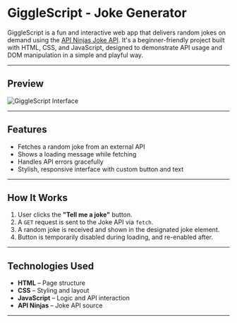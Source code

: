 # GiggleScript - Joke Generator

GiggleScript is a fun and interactive web app that delivers random jokes on demand using the  [API Ninjas Joke API](https://api-ninjas.com/api/jokes). It's a beginner-friendly project built with HTML, CSS, and JavaScript, designed to demonstrate API usage and DOM manipulation in a simple and playful way.

---

## Preview

![GiggleScript Interface](./D2A30054-79D7-4730-B33E-0CB42F37D836.jpeg)

---

##  Features

- Fetches a random joke from an external API
- Shows a loading message while fetching
- Handles API errors gracefully
- Stylish, responsive interface with custom button and text

---
##  How It Works

1. User clicks the **"Tell me a joke"** button.
2. A `GET` request is sent to the Joke API via `fetch`.
3. A random joke is received and shown in the designated joke element.
4. Button is temporarily disabled during loading, and re-enabled after.

---

## Technologies Used

- **HTML** – Page structure
- **CSS** – Styling and layout
- **JavaScript** – Logic and API interaction
- **API Ninjas** – Joke API source

---




